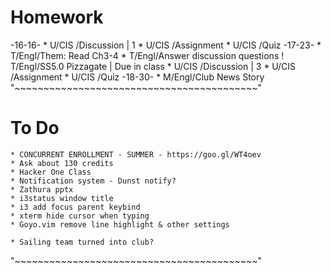 # Homework
-16-16-
    * U/CIS /Discussion | 1
    * U/CIS /Assignment
    * U/CIS /Quiz
-17-23-
    * T/Engl/Them: Read Ch3-4
    * T/Engl/Answer discussion questions
    ! T/Engl/SS5.0 Pizzagate | Due in class
    * U/CIS /Discussion | 3
    * U/CIS /Assignment
    * U/CIS /Quiz
-18-30-
    * M/Engl/Club News Story
"~~~~~~~~~~~~~~~~~~~~~~~~~~~~~~~~~~~~~~~~~~"
# To Do
    * CONCURRENT ENROLLMENT - SUMMER - https://goo.gl/WT4oev
    * Ask about 130 credits
    * Hacker One Class
    * Notification system - Dunst notify?
    * Zathura pptx
    * i3status window title
    * i3 add focus parent keybind
    * xterm hide cursor when typing
    * Goyo.vim remove line highlight & other settings

    * Sailing team turned into club?
"~~~~~~~~~~~~~~~~~~~~~~~~~~~~~~~~~~~~~~~~~~"
